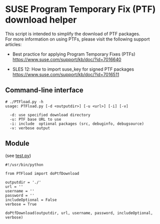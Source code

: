 # SUSE Program Temporary Fix (PTF) download helper
This script is intended to simplify the download of PTF packages.  
For more information on using PTFs, please visit the following support articles:

* Best practice for applying Program Temporary Fixes (PTFs)  
  https://www.suse.com/support/kb/doc/?id=7016640
  
* SLES 12: How to import suse_key for signed PTF packages  
  https://www.suse.com/support/kb/doc/?id=7016511

## Command-line interface
```
# ./PTFload.py -h
usage: PTFload.py [-d <outputdir>] [-u <url>] [-i] [-v]

  -d: use specified download directory
  -u: PTF base URL to use
  -i: include  optional packages (src, debuginfo, debugsource)
  -v: verbose output
```

## Module
(see [test.py](https://github.com/cupracer/suse-ptf-utils/blob/master/test.py))

```
#!/usr/bin/python

from PTFload import doPtfDownload

outputdir = './'
url = ''
username = ''
password = ''
includeOptional = False
verbose = True

doPtfDownload(outputdir, url, username, password, includeOptional, verbose)
```
